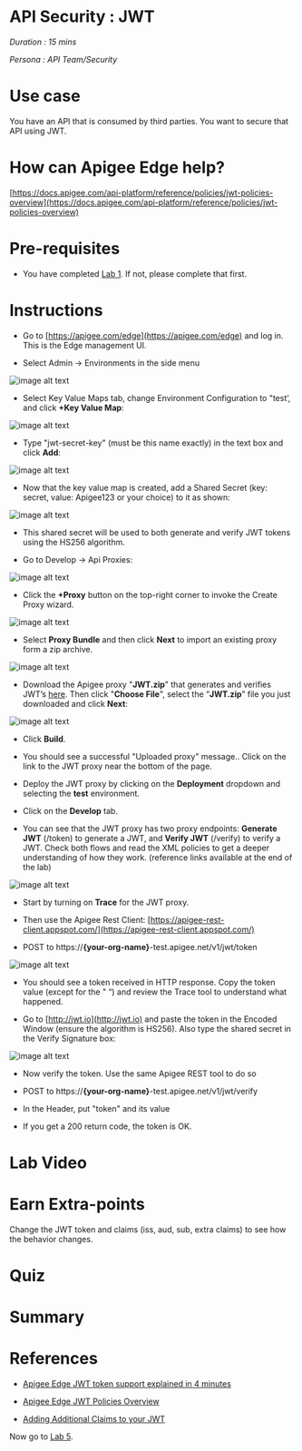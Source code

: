 # **API Security : JWT**

*Duration : 15 mins*

*Persona : API Team/Security*

# **Use case**

You have an API that is consumed by third parties. You want to secure that API using JWT.

# **How can Apigee Edge help?**

[https://docs.apigee.com/api-platform/reference/policies/jwt-policies-overview](https://docs.apigee.com/api-platform/reference/policies/jwt-policies-overview)

# **Pre-requisites**

* You have completed [Lab 1](https://github.com/aliceinapiland/AdvancedVirtualAPIJam/tree/master/SecurityJam/Lab%201%20Traffic%20Management%20-%20Throttle%20APIs). If not, please complete that first.

# **Instructions**

* Go to [https://apigee.com/edge](https://apigee.com/edge) and log in. This is the Edge management UI.

* Select Admin → Environments in the side menu

![image alt text](./media/image_0.png)

* Select Key Value Maps tab, change Environment Configuration to "test’, and click **+Key Value Map**:

![image alt text](./media/image_1.png)

* Type "jwt-secret-key" (must be this name exactly) in the text box and click **Add**:

![image alt text](./media/image_2.png)

* Now that the key value map is created, add a Shared Secret (key: secret, value: Apigee123 or your choice) to it as shown:

![image alt text](./media/image_3.png)

* This shared secret will be used to both generate and verify JWT tokens using the HS256 algorithm.

* Go to Develop → Api Proxies:

![image alt text](./media/image_4.png)

* Click the **+Proxy** button on the top-right corner to invoke the Create Proxy wizard.

![image alt text](./media/image_5.png)

* Select **Proxy Bundle** and then click **Next** to import an existing proxy form a zip archive.

![image alt text](./media/image_6.png)

* Download the Apigee proxy "**JWT.zip**" that generates and verifies JWT’s [here](https://github.com/aliceinapiland/AdvancedVirtualAPIJam/blob/master/SecurityJam/Lab%204%20-%20JWT/JWT.zip?raw=true).  Then click "**Choose File**", select the “**JWT.zip**” file you just downloaded and click **Next**:

![image alt text](./media/image_7.png)

* Click **Build**.

* You should see a successful "Uploaded proxy" message..  Click on the link to the JWT proxy near the bottom of the page.

* Deploy the JWT proxy by clicking on the **Deployment** dropdown and selecting the **test** environment.

* Click on the **Develop** tab.

* You can see that the JWT proxy has two proxy endpoints: **Generate JWT** (/token) to generate a JWT, and **Verify JWT** (/verify) to verify a JWT.  Check both flows and read the XML policies to get a deeper understanding of how they work. (reference links available at the end of the lab)

![image alt text](./media/image_8.png)

* Start by turning on **Trace** for the JWT proxy.

* Then use the Apigee Rest Client: [https://apigee-rest-client.appspot.com/](https://apigee-rest-client.appspot.com/)

* POST to https://**{your-org-name}**-test.apigee.net/v1/jwt/token

![image alt text](./media/image_9.png)

* You should see a token received in HTTP response.  Copy the token value (except for the " “) and review the Trace tool to understand what happened.

* Go to [http://jwt.io](http://jwt.io) and paste the token in the Encoded Window (ensure the algorithm is HS256).  Also type the shared secret in the Verify Signature box:

![image alt text](./media/image_10.png)

* Now verify the token.  Use the same Apigee REST tool to do so

* POST to https://**{your-org-name}**-test.apigee.net/v1/jwt/verify

* In the Header, put "token" and its value

* If you get a 200 return code, the token is OK.

# **Lab Video**

# **Earn Extra-points**

Change the JWT token and claims (iss, aud, sub, extra claims) to see how the behavior changes.

# **Quiz**

# **Summary**

# **References**

* [Apigee Edge JWT token support explained in 4 minutes](https://youtu.be/mY5B6YlpkAY)

* [Apigee Edge JWT Policies Overview](https://docs.apigee.com/api-platform/reference/policies/jwt-policies-overview)

* [Adding Additional Claims to your JWT](https://docs.apigee.com/api-platform/reference/policies/generate-jwt-policy#additionalclaimsclaim)

Now go to [Lab 5](https://goo.gl/6S2iJr).
